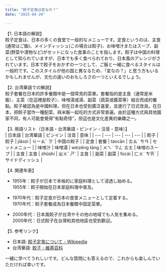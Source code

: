 ```yaml
---
title: "餃子定食は変なの？"
date: "2025-04-20"

---
```


【1. 日本語の解説】  
餃子定食は、日本の多くの食堂で一般的なメニューです。定食というのは、主食(通常はご飯)、メインディッシュ(この場合は餃子)、お味噌汁またはスープ、副菜(野菜や漬物など)がセットになった食事のことを指します。餃子は中国の料理として知られていますが、日本でも多く食べられており、日本風のアレンジがされています。日本で餃子をおかずの一つとして、ご飯と一緒に食べるスタイルは一般的です。このスタイルが他の国と異なるため、「変なの？」と思う方もいるかもしれませんが、文化の違いのおもしろさの一つといえるでしょう。

【2. 台湾華語での解説】  
餃子套餐在日本的許多餐館中是一個常見的菜單。套餐指的是主食（通常是米飯）、主菜（在這裡是餃子）、味噌湯或湯、副菜（蔬菜或醬菜等）組合而成的餐點。餃子被認為是中國料理，但在日本也受到廣泛喜愛，並進行了日式改良。在日本，把餃子當作一種配菜、與米飯一起吃的方式非常普遍。由於這種方式與其他國家不同，有人可能會覺得“有點奇怪”，但這也是文化差異的樂趣之一。

【3. 用語リスト（日本語・台湾華語・ピンイン・注音・意味）】  
| 日本語 | 台湾華語 | ピンイン | 注音 | 意味 |
| --- | --- | --- | --- | --- |
| 餃子 | 餃子 | jiǎozi | ㄐㄧㄠˇ ㄗ˙ | 中国の餃子 |
| 定食 | 套餐 | tàocān | ㄊㄠˋ ㄘㄢ | セットメニュー |
| 味噌汁 | 味噌湯 | wèizēng tāng | ㄨㄟˋ ㄗㄥ ㄊㄤ | 味噌のスープ |
| 主食 | 主食 | zhǔshí | ㄓㄨˇ ㄕˊ | 主食 |
| 副菜 | 副菜 | fùcài | ㄈㄨˋ ㄘㄞˋ | サイドディッシュ |

【4. 関連年表】  
- 1955年：餃子が日本で本格的に家庭料理として浸透し始める。  
1955年：餃子開始在日本家庭料理中普及。

- 1970年代：餃子定食が日本の食堂メニューとして定着する。  
1970年代：餃子套餐成為日本餐館中固定菜單。

- 2000年代：日本風餃子が台湾やその他の地域でも人気を集める。  
2000年代：日式餃子在台灣和其他地區也受到歡迎。

【5. 参考リンク】  
- 日本語: [餃子定食について - Wikipedia](https://ja.wikipedia.org/wiki/%E9%A4%83%E5%AD%90)
- 台湾華語: [餃子 - 維基百科](https://zh.wikipedia.org/wiki/%E9%A4%83%E5%AD%90)

一緒に学べてうれしいです。どんな質問にも答えるので、これからも楽しんでいただければ幸いです。
